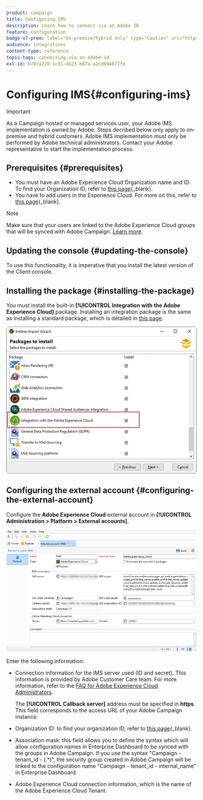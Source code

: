```yaml
---
product: campaign
title: Configuring IMS
description: Learn how to connect via an Adobe ID
feature: Configuration
badge-v7-prem: label="On-premise/hybrid only" type="Caution" url="https://experienceleague.adobe.com/docs/campaign-classic/using/installing-campaign-classic/architecture-and-hosting-models/hosting-models-lp/hosting-models.html" tooltip="Applies to on-premise and hybrid deployments only"
audience: integrations
content-type: reference
topic-tags: connecting-via-an-adobe-id
exl-id: b70ca220-1c81-4b23-b07a-a2cd694877fe
---
```

# Configuring IMS{#configuring-ims}

>[!IMPORTANT]
>
>As a Campaign hosted or managed services user, your Adobe IMS implementation is owned by Adobe. Steps decribed below only apply to on-premise and hybrid customers.
> Adobe IMS implementation must only be performed by Adobe technical administrators. Contact your Adobe representative to start the implementation process.

## Prerequisites {#prerequisites}

* You must have an Adobe Experience Cloud Organization name and ID. To find your Organization ID, refer to [this page](https://experienceleague.adobe.com/docs/core-services/interface/administration/organizations.html){_blank}.
* You have to add users in the Experience Cloud. For more on this, refer to [this page](https://experienceleague.adobe.com/docs/core-services/interface/administration/admin-getting-started.html){_blank}.

>[!NOTE]
>
>Make sure that your users are linked to the Adobe Experience Cloud groups that will be synced with Adobe Campaign. [Learn more](#configuring-the-external-account).

## Updating the console {#updating-the-console}

To use this functionality, it is imperative that you install the latest version of the Client console.

## Installing the package {#installing-the-package}

You must install the built-in **[!UICONTROL Integration with the Adobe Experience Cloud]** package. Installing an integration package is the same as installing a standard package, which is detailed in [this page](../../installation/using/installing-campaign-standard-packages.md). 

![](assets/ims_6.png)

## Configuring the external account {#configuring-the-external-account}

Configure the **Adobe Experience Cloud** external account in **[!UICONTROL Administration > Platform > External accounts]**.

![](assets/ims_5.png)

Enter the following information:

* Connection information for the IMS server used (ID and secret). This information is provided by Adobe Customer Care team. For more information, refer to the [FAQ for Adobe Experience Cloud Administrators](https://experienceleague.adobe.com/docs/core-services/interface/manage-users-and-products/faq.html).

  The **[!UICONTROL Callback server]** address must be specified in **https**. This field corresponds to the access URL of your Adobe Campaign instance.

* Organization ID: to find your organization ID, refer to [this page](https://experienceleague.adobe.com/docs/core-services/interface/administration/organizations.html){_blank}.

* Association mask: this field allows you to define the syntax which will allow configuration names in Enterprise Dashboard to be synced with the groups in Adobe Campaign. If you use the syntax "Campaign - tenant_id - (.&#42;)", the security group created in Adobe Campaign will be linked to the configuration name "Campaign - tenant_id - internal_name" in Enterprise Dashboard.

* Adobe Experience Cloud connection information, which is the name of the Adobe Experience Cloud Tenant.
